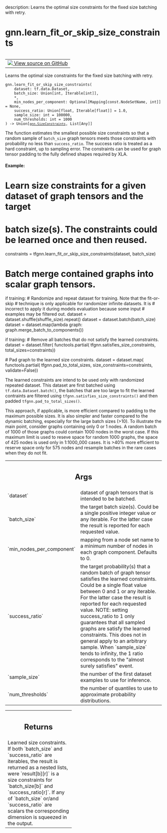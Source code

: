 description: Learns the optimal size constraints for the fixed size batching
with retry.

<div itemscope itemtype="http://developers.google.com/ReferenceObject">
<meta itemprop="name" content="gnn.learn_fit_or_skip_size_constraints" />
<meta itemprop="path" content="Stable" />
</div>

# gnn.learn_fit_or_skip_size_constraints

<!-- Insert buttons and diff -->

<table class="tfo-notebook-buttons tfo-api nocontent" align="left">
<td>
  <a target="_blank" href="https://github.com/tensorflow/gnn/tree/master/tensorflow_gnn/graph/batching_utils.py#L239-L602">
    <img src="https://www.tensorflow.org/images/GitHub-Mark-32px.png" />
    View source on GitHub
  </a>
</td>
</table>

Learns the optimal size constraints for the fixed size batching with retry.

<pre class="devsite-click-to-copy prettyprint lang-py tfo-signature-link">
<code>gnn.learn_fit_or_skip_size_constraints(
    dataset: tf.data.Dataset,
    batch_size: Union[int, Iterable[int]],
    *,
    min_nodes_per_component: Optional[Mapping[const.NodeSetName, int]] = None,
    success_ratio: Union[float, Iterable[float]] = 1.0,
    sample_size: int = 100000,
    num_thresholds: int = 1000
) -> Union[<a href="../gnn/SizeConstraints.md"><code>gnn.SizeConstraints</code></a>, List[Any]]
</code></pre>

<!-- Placeholder for "Used in" -->

The function estimates the smallest possible size constraints so that a random
sample of `batch_size` graph tensors meets those constraints with probability no
less than `success_ratio`. The success ratio is treated as a hard constraint, up
to sampling error. The constraints can be used for graph tensor padding to the
fully defined shapes required by XLA.

#### Example:

# Learn size constraints for a given dataset of graph tensors and the target

# batch size(s). The constraints could be learned once and then reused.

constraints = tfgnn.learn_fit_or_skip_size_constraints(dataset, batch_size)

# Batch merge contained graphs into scalar graph tensors.

if training: # Randomize and repeat dataset for training. Note that the
fit-or-skip # technique is only applicable for randomizer infinite datasets. It
is # incorrect to apply it during models evaluation because some input #
examples may be filtered out. dataset = dataset.shuffle(shuffle_size).repeat()
dataset = dataset.batch(batch_size) dataset = dataset.map(lambda graph:
graph.merge_batch_to_components())

if training: # Remove all batches that do not satisfy the learned constraints.
dataset = dataset.filter( functools.partial( tfgnn.satisfies_size_constraints,
total_sizes=constraints))

\# Pad graph to the learned size constraints. dataset = dataset.map(
functools.partial( tfgnn.pad_to_total_sizes, size_constraints=constraints,
validate=False))

The learned constraints are intend to be used only with randomized repeated
dataset. This dataset are first batched using `tf.data.Dataset.batch()`, the
batches that are too large to fit the learned contraints are filtered using
`tfgnn.satisfies_size_constraints()` and then padded
`tfgnn.pad_to_total_sizes()`.

This approach, if applicable, is more efficient compared to padding to the
maximum possible sizes. It is also simpler and faster compared to the dynamic
batching, especially for the large batch sizes (>10). To illustrate the main
point, consider graphs containing only 0 or 1 nodes. A random batch of 1000 of
those graphs could contain 1000 nodes in the worst case. If this maximum limit
is used to reseve space for random 1000 graphs, the space of 425 nodes is used
only in 1:1000_000 cases. It is >40% more efficient to reserve space only for
575 nodes and resample batches in the rare cases when they do not fit.

<!-- Tabular view -->

 <table class="responsive fixed orange">
<colgroup><col width="214px"><col></colgroup>
<tr><th colspan="2"><h2 class="add-link">Args</h2></th></tr>

<tr>
<td>
`dataset`
</td>
<td>
dataset of graph tensors that is intended to be batched.
</td>
</tr><tr>
<td>
`batch_size`
</td>
<td>
the target batch size(s). Could be a single positive integer
value or any iterable. For the latter case the result is reported for each
requested value.
</td>
</tr><tr>
<td>
`min_nodes_per_component`
</td>
<td>
mapping from a node set name to a minimum number of
nodes in each graph component. Defaults to 0.
</td>
</tr><tr>
<td>
`success_ratio`
</td>
<td>
the target probability(s) that a random batch of graph tensor
satisfies the learned constraints. Could be a single float value between 0
and 1 or any iterable. For the latter case the result is reported for
each requested value. NOTE: setting success_ratio to 1 only guarantees
that all sampled graphs are satisfy the learned constraints. This does not
in general apply to an arbitrary sample. When `sample_size` tends to
infinity, the 1 ratio corresponds to the "almost surely satisfies" event.
</td>
</tr><tr>
<td>
`sample_size`
</td>
<td>
the number of the first dataset examples to use for inference.
</td>
</tr><tr>
<td>
`num_thresholds`
</td>
<td>
the number of quantiles to use to approximate probability
distributions.
</td>
</tr>
</table>

<!-- Tabular view -->

 <table class="responsive fixed orange">
<colgroup><col width="214px"><col></colgroup>
<tr><th colspan="2"><h2 class="add-link">Returns</h2></th></tr>
<tr class="alt">
<td colspan="2">
Learned size constraints. If both `batch_size` and `success_ratio` are
iterables, the result is returned as a nested lists, were `result[b][r]`
is a size constraints for `batch_size[b]` and `success_ratio[r]`. If any of
`batch_size` or/and `success_ratio` are scalars the corresponding dimension
is squeezed in the output.
</td>
</tr>

</table>
